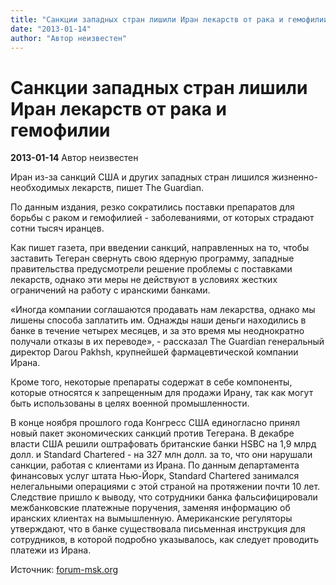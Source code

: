 ```yaml
---
title: "Санкции западных стран лишили Иран лекарств от рака и гемофилии"
date: "2013-01-14"
author: "Автор неизвестен"
---
```


# Санкции западных стран лишили Иран лекарств от рака и гемофилии

**2013-01-14** Автор неизвестен

Иран из-за санкций США и других западных стран лишился жизненно-необходимых лекарств, пишет The Guardian.

По данным издания, резко сократились поставки препаратов для борьбы с раком и гемофилией - заболеваниями, от которых страдают сотни тысяч иранцев.

Как пишет газета, при введении санкций, направленных на то, чтобы заставить Тегеран свернуть свою ядерную программу, западные правительства предусмотрели решение проблемы с поставками лекарств, однако эти меры не действуют в условиях жестких ограничений на работу с иранскими банками.

«Иногда компании соглашаются продавать нам лекарства, однако мы лишены способа заплатить им. Однажды наши деньги находились в банке в течение четырех месяцев, и за это время мы неоднократно получали отказы в их переводе», - рассказал The Guardian генеральный директор Darou Pakhsh, крупнейшей фармацевтической компании Ирана.

Кроме того, некоторые препараты содержат в себе компоненты, которые относятся к запрещенным для продажи Ирану, так как могут быть использованы в целях военной промышленности.

В конце ноября прошлого года Конгресс США единогласно принял новый пакет экономических санкций против Тегерана. В декабре власти США решили оштрафовать британские банки HSBC на 1,9 млрд долл. и Standard Chartered - на 327 млн долл. за то, что они нарушали санкции, работая с клиентами из Ирана. По данным департамента финансовых услуг штата Нью-Йорк, Standard Chartered занимался нелегальными операциями с этой страной на протяжении почти 10 лет. Следствие пришло к выводу, что сотрудники банка фальсифицировали межбанковские платежные поручения, заменяя информацию об иранских клиентах на вымышленную. Американские регуляторы утверждают, что в банке существовала письменная инструкция для сотрудников, в которой подробно указывалось, как следует проводить платежи из Ирана.

Источник: [forum-msk.org](http://forum-msk.org/material/news/9730055.html)